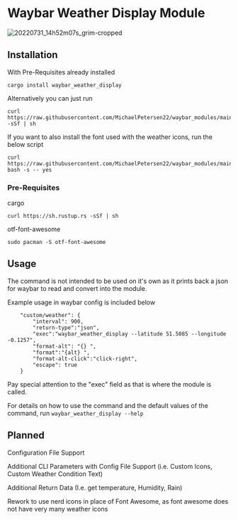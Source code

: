 # Waybar Weather Display Module
![20220731_14h52m07s_grim-cropped](https://user-images.githubusercontent.com/72793125/182010979-70271606-3a8c-4c86-b7cb-1c5795949d58.png)
## Installation
With Pre-Requisites already installed

```
cargo install waybar_weather_display
```

Alternatively you can just run

```
curl https://raw.githubusercontent.com/MichaelPetersen22/waybar_modules/main/weather_install.sh -sSf | sh
```

If you want to also install the font used with the weather icons, run the below script

```
curl https://raw.githubusercontent.com/MichaelPetersen22/waybar_modules/main/weather_install.sh| bash -s -- yes
```

### Pre-Requisites
cargo

```
curl https://sh.rustup.rs -sSf | sh
```

otf-font-awesome

```
sudo pacman -S otf-font-awesome
```

## Usage
The command is not intended to be used on it's own as it prints back a json for waybar to read and convert into the module.

Example usage in waybar config is included below
```
    "custom/weather": {
        "interval": 900,
        "return-type":"json",
        "exec":"waybar_weather_display --latitude 51.5085 --longitude -0.1257",
	    "format-alt": "{} ",
	    "format":"{alt} ",
	    "format-alt-click":"click-right",
	    "escape": true
    }
```
Pay special attention to the "exec" field as that is where the module is called.

For details on how to use the command and the default values of the command, run ```waybar_weather_display --help```

## Planned
Configuration File Support

Additional CLI Parameters with Config File Support (i.e. Custom Icons, Custom Weather Condition Text)

Additional Return Data (I.e. get temperature, Humidity, Rain)

Rework to use nerd icons in place of Font Awesome, as font awesome does not have very many weather icons